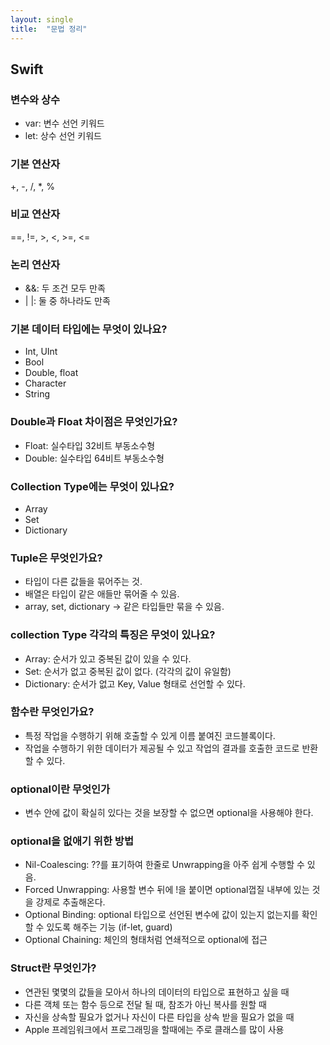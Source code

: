 ```yaml
---
layout: single
title:  "문법 정리"
---
```


## Swift

### 변수와 상수
- var: 변수 선언 키워드
- let: 상수 선언 키워드

### 기본 연산자
+, -, /, *, %

### 비교 연산자
==, !=, >, <, >=, <=

### 논리 연산자
- &&: 두 조건 모두 만족
- | |: 둘 중 하나라도 만족

### 기본 데이터 타입에는 무엇이 있나요?
- Int, UInt
- Bool
- Double, float
- Character
- String

### Double과 Float 차이점은 무엇인가요?
- Float: 실수타입 32비트 부동소수형
- Double: 실수타입 64비트 부동소수형

### Collection Type에는 무엇이 있나요?
- Array
- Set
- Dictionary

### Tuple은 무엇인가요?
- 타입이 다른 값들을 묶어주는 것. 
- 배열은 타입이 같은 애들만 묶어줄 수 있음.
- array, set, dictionary -> 같은 타입들만 묶을 수 있음.

### collection Type 각각의 특징은 무엇이 있나요?
- Array: 순서가 있고 중복된 값이 있을 수 있다.
- Set: 순서가 없고 중복된 값이 없다. (각각의 값이 유일함)
- Dictionary: 순서가 없고 Key, Value 형태로 선언할 수 있다.

### 함수란 무엇인가요?
- 특정 작업을 수행하기 위해 호출할 수 있게 이름 붙여진 코드블록이다. 
- 작업을 수행하기 위한 데이터가 제공될 수 있고 작업의 결과를 호출한 코드로 반환할 수 있다.

### optional이란 무엇인가
- 변수 안에 값이 확실히 있다는 것을 보장할 수 없으면
	optional을 사용해야 한다. 

### optional을 없애기 위한 방법
- Nil-Coalescing: ??를 표기하여 한줄로 Unwrapping을 아주 쉽게 수행할 수 있음.
- Forced Unwrapping: 사용할 변수 뒤에 !을 붙이면 optional껍질 내부에 있는 것을 강제로 추출해온다.
- Optional Binding: optional 타입으로 선언된 변수에 값이 있는지 없는지를 확인할 수 있도록 해주는 기능 (if-let, guard)
- Optional Chaining: 체인의 형태처럼 연쇄적으로 optional에 접근

### Struct란 무엇인가?
- 연관된 몇몇의 값들을 모아서 하나의 데이터의 타입으로 표현하고 싶을 때
- 다른 객체 또는 함수 등으로 전달 될 때, 참조가 아닌 복사를 원할 때
- 자신을 상속할 필요가 없거나 자신이 다른 타입을 상속 받을 필요가 없을 때
- Apple 프레임워크에서 프로그래밍을 할때에는 주로 클래스를 많이 사용





